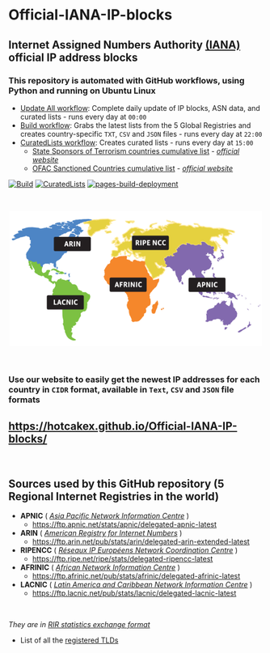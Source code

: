# Official-IANA-IP-blocks

## Internet Assigned Numbers Authority [(IANA)](https://www.iana.org/numbers) official IP address blocks

### This repository is automated with GitHub workflows, using Python and running on Ubuntu Linux

- [Update All workflow](https://github.com/HotCakeX/Official-IANA-IP-blocks/actions/workflows/update-all.yml): Complete daily update of IP blocks, ASN data, and curated lists - runs every day at `00:00`
- [Build workflow](https://github.com/HotCakeX/Official-IANA-IP-blocks/actions/workflows/Build.yml): Grabs the latest lists from the 5 Global Registries and creates country-specific `TXT`, `CSV` and `JSON` files - runs every day at `22:00`
- [CuratedLists workflow](https://github.com/HotCakeX/Official-IANA-IP-blocks/actions/workflows/CuratedLists.yml): Creates curated lists - runs every day at `15:00`
  - [State Sponsors of Terrorism countries cumulative list](https://github.com/HotCakeX/Official-IANA-IP-blocks/blob/main/Curated-Lists/StateSponsorsOfTerrorism.txt) - [_official website_](https://www.state.gov/state-sponsors-of-terrorism/)
  - [OFAC Sanctioned Countries cumulative list](https://github.com/HotCakeX/Official-IANA-IP-blocks/blob/main/Curated-Lists/OFACSanctioned.txt) - [_official website_](https://ofac.treasury.gov/sanctions-programs-and-country-information)

[![Build](https://github.com/HotCakeX/Official-IANA-IP-blocks/actions/workflows/Build.yml/badge.svg)](https://github.com/HotCakeX/Official-IANA-IP-blocks/actions/workflows/Build.yml) [![CuratedLists](https://github.com/HotCakeX/Official-IANA-IP-blocks/actions/workflows/CuratedLists.yml/badge.svg)](https://github.com/HotCakeX/Official-IANA-IP-blocks/actions/workflows/CuratedLists.yml) [![pages-build-deployment](https://github.com/HotCakeX/Official-IANA-IP-blocks/actions/workflows/pages/pages-build-deployment/badge.svg)](https://github.com/HotCakeX/Official-IANA-IP-blocks/actions/workflows/pages/pages-build-deployment)

<br>

<p align="center"><img src="https://raw.githubusercontent.com/HotCakeX/Official-IANA-IP-blocks/main/rir-map.svg" width="500"></p>

<br>

### Use our website to easily get the newest IP addresses for each country in `CIDR` format, available in `Text`, `CSV` and `JSON` file formats

## https://hotcakex.github.io/Official-IANA-IP-blocks/

<br>

## Sources used by this GitHub repository (5 Regional Internet Registries in the world)

- **APNIC** ( _[Asia Pacific Network Information Centre](https://www.apnic.net/)_ )
  - https://ftp.apnic.net/stats/apnic/delegated-apnic-latest
- **ARIN** ( _[American Registry for Internet Numbers](https://www.arin.net/)_ )
  - https://ftp.arin.net/pub/stats/arin/delegated-arin-extended-latest
- **RIPENCC** ( _[Réseaux IP Européens Network Coordination Centre](https://www.ripe.net/)_ )
  - https://ftp.ripe.net/ripe/stats/delegated-ripencc-latest
- **AFRINIC** ( _[African Network Information Centre](https://www.afrinic.net/)_ )
  - https://ftp.afrinic.net/pub/stats/afrinic/delegated-afrinic-latest
- **LACNIC** ( _[Latin America and Caribbean Network Information Centre](https://www.lacnic.net/)_ )
  - https://ftp.lacnic.net/pub/stats/lacnic/delegated-lacnic-latest

<br>

_They are in [RIR statistics exchange format](https://www.apnic.net/about-apnic/corporate-documents/documents/resource-guidelines/rir-statistics-exchange-format/)_

* List of all the [registered TLDs](https://data.iana.org/TLD/tlds-alpha-by-domain.txt)

